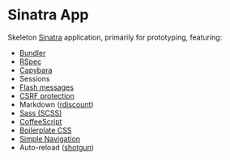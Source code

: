 # Sinatra App

Skeleton [Sinatra](http://sinatrarb.com) application, primarily for prototyping, featuring:

 * [Bundler](http://gembundler.com)
 * [RSpec](https://github.com/rspec/rspec)
 * [Capybara](https://github.com/jnicklas/capybara)
 * Sessions
 * [Flash messages](https://github.com/nakajima/rack-flash)
 * [CSRF protection](https://github.com/baldowl/rack_csrf)
 * Markdown ([rdiscount](https://github.com/rtomayko/rdiscount))
 * [Sass (SCSS)](http://sass-lang.com/)
 * [CoffeeScript](http://jashkenas.github.com/coffee-script)
 * [Boilerplate CSS](http://html5boilerplate.com/)
 * [Simple Navigation](https://github.com/andi/sinatra-simple-navigation)
 * Auto-reload ([shotgun](https://github.com/rtomayko/shotgun))
